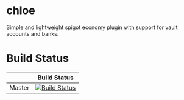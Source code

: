 # chloe
Simple and lightweight spigot economy plugin with support for vault accounts and banks. 

# Build Status
|             | Build Status                                                                                                            |
|-------------|-------------------------------------------------------------------------------------------------------------------------|
| Master      | [![Build Status](https://travis-ci.org/mysteryworlds/chloe.svg?branch=master)](https://travis-ci.org/mysteryworlds/chloe) |
